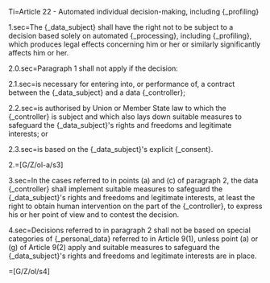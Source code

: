 Ti=Article 22 - Automated individual decision-making, including {_profiling}

1.sec=The {_data_subject} shall have the right not to be subject to a decision based solely on automated {_processing}, including {_profiling}, which produces legal effects concerning him or her or similarly significantly affects him or her.

2.0.sec=Paragraph 1 shall not apply if the decision:

2.1.sec=is necessary for entering into, or performance of, a contract between the {_data_subject} and a data {_controller};

2.2.sec=is authorised by Union or Member State law to which the {_controller} is subject and which also lays down suitable measures to safeguard the {_data_subject}'s rights and freedoms and legitimate interests; or

2.3.sec=is based on the {_data_subject}'s explicit {_consent}.

2.=[G/Z/ol-a/s3]

3.sec=In the cases referred to in points (a) and (c) of paragraph 2, the data {_controller} shall implement suitable measures to safeguard the {_data_subject}'s rights and freedoms and legitimate interests, at least the right to obtain human intervention on the part of the {_controller}, to express his or her point of view and to contest the decision.

4.sec=Decisions referred to in paragraph 2 shall not be based on special categories of {_personal_data} referred to in Article 9(1), unless point (a) or (g) of Article 9(2) apply and suitable measures to safeguard the {_data_subject}'s rights and freedoms and legitimate interests are in place.

=[G/Z/ol/s4]
